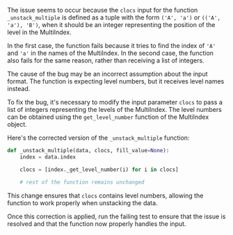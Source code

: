 The issue seems to occur because the `clocs` input for the function `_unstack_multiple` is defined as a tuple with the form `('A', 'a')` or `(('A', 'a'), 'B')`, when it should be an integer representing the position of the level in the MultiIndex.

In the first case, the function fails because it tries to find the index of `'A'` and `'a'` in the names of the MultiIndex. In the second case, the function also fails for the same reason, rather than receiving a list of integers.

The cause of the bug may be an incorrect assumption about the input format. The function is expecting level numbers, but it receives level names instead.

To fix the bug, it's necessary to modify the input parameter `clocs` to pass a list of integers representing the levels of the MultiIndex. The level numbers can be obtained using the `get_level_number` function of the MultiIndex object.

Here's the corrected version of the `_unstack_multiple` function:

```python
def _unstack_multiple(data, clocs, fill_value=None):
    index = data.index

    clocs = [index._get_level_number(i) for i in clocs]

    # rest of the function remains unchanged
```

This change ensures that `clocs` contains level numbers, allowing the function to work properly when unstacking the data.

Once this correction is applied, run the failing test to ensure that the issue is resolved and that the function now properly handles the input.